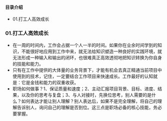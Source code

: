 #### 目录介绍
- 01.打工人高效成长



### 01.打工人高效成长
- 在一周的时间内，工作会占据一个人一半的时间。如果你在业余时间学到的知识，不能很好地应用到工作中来，就无法给知识塑造一种良好的实践环境，就无法形成一种输入和输出的闭环，也很难真正高效透彻地把知识转换为你自身的技能和能力。
- 只有在工作中提供的大体量的业务背景下，才能有机会去真正精通当前项目中使用到的技术，记住，一定要结合工作项目来快速成长。工作最好的认知就是：它是金钱和能力的双重收获。
- 职场如何做事？1、保证质量和速度；2、主动汇报项目背景、目标、进度、结果，以及你的思考与复盘；3、与人对接时，先换位思考，别人需要的是什么？如何表达才能让别人理解？别人表达后，如果不是完全理解，将自己的理解告诉别人，询问自己的理解是否到位。这三点是职场必备的核心技能，务必要掌握。


















